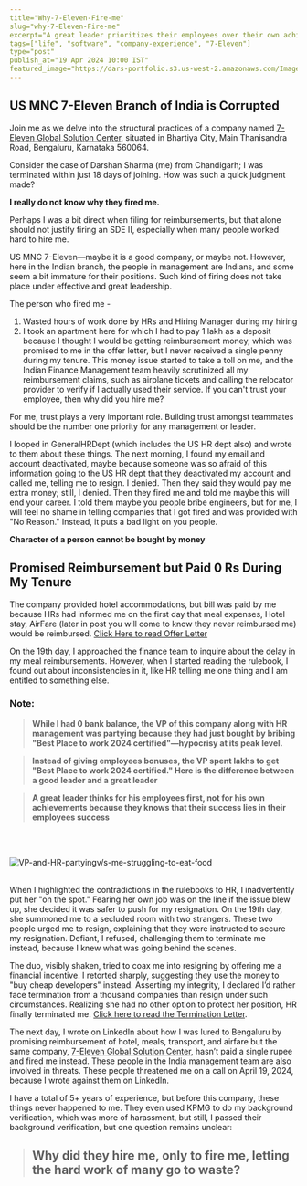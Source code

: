 ```yaml
---
title="Why-7-Eleven-Fire-me"
slug="why-7-Eleven-Fire-me"
excerpt="A great leader prioritizes their employees over their own achievements, understanding that their success lies in their employees's success."
tags=["life", "software", "company-experience", "7-Eleven"]
type="post"
publish_at="19 Apr 2024 10:00 IST"
featured_image="https://dars-portfolio.s3.us-west-2.amazonaws.com/Images/Partying+vs+Employees+don%27t+have+food+to+Eat.jpg"
---
```




## US MNC 7-Eleven Branch of India is Corrupted

Join me as we delve into the structural practices of a company named [7-Eleven Global Solution Center](https://www.linkedin.com/company/7-eleven-global-solution-center/), situated in Bhartiya City, Main Thanisandra Road, Bengaluru, Karnataka 560064.


Consider the case of Darshan Sharma (me) from Chandigarh; I was terminated within just 18 days of joining. How was such a quick judgment made?


**I really do not know why they fired me.**

Perhaps I was a bit direct when filing for reimbursements, but that alone should not justify firing an SDE II, especially when many people worked hard to hire me.

US MNC 7-Eleven—maybe it is a good company, or maybe not. However, here in the Indian branch, the people in management are Indians, and some seem a bit immature for their positions. Such kind of firing does not take place under effective and great leadership. 

The person who fired me - 
1. Wasted hours of work done by HRs and Hiring Manager during my hiring
2. I took an apartment here for which I had to pay 1 lakh as a deposit because I thought I would be getting reimbursement money, which was promised to me in the offer letter, but I never received a single penny during my tenure. This money issue started to take a toll on me, and the Indian Finance Management team heavily scrutinized all my reimbursement claims, such as airplane tickets and calling the relocator provider to verify if I actually used their service. If you can't trust your employee, then why did you hire me? 
  
For me, trust plays a very important role. Building trust amongst teammates should be the number one priority for any management or leader.

I looped in GeneralHRDept (which includes the US HR dept also) and wrote to them about these things. The next morning, I found my email and account deactivated, maybe because someone was so afraid of this information going to the US HR dept that they deactivated my account and called me, telling me to resign. I denied. Then they said they would pay me extra money; still, I denied. Then they fired me and told me maybe this will end your career. I told them maybe you people bribe engineers, but for me, I will feel no shame in telling companies that I got fired and was provided with "No Reason." Instead, it puts a bad light on you people.

**Character of a person cannot be bought by money**

  
## Promised Reimbursement but Paid 0 Rs During My Tenure
The company provided hotel accommodations, but bill was paid by me because HRs had informed me on the first day that meal expenses, Hotel stay, AirFare (later in post you will come to know they never reimbursed me) would be reimbursed. [Click Here to read Offer Letter](https://dars-portfolio.s3.us-west-2.amazonaws.com/PDF/Offer+Letter.pdf)
  
   
On the 19th day, I approached the finance team to inquire about the delay in my meal reimbursements. However, when I started reading the rulebook, I found out about inconsistencies in it, like HR telling me one thing and I am entitled to something else.

### Note: 

> **While I had 0 bank balance, the VP of this company along with HR management was partying because they had just bought by bribing "Best Place to work 2024 certified"—hypocrisy at its peak level.**

> **Instead of giving employees bonuses, the VP spent lakhs to get "Best Place to work 2024 certified." Here is the difference between a good leader and a great leader**

> **A great leader thinks for his employees first, not for his own achievements because they knows that their success lies in their employees success**
   
<br>
<br>

![VP-and-HR-partyingv/s-me-struggling-to-eat-food](https://dars-portfolio.s3.us-west-2.amazonaws.com/Images/Partying+vs+Employees+don%27t+have+food+to+Eat.jpg)
<br>
<br>

When I highlighted the contradictions in the rulebooks to HR, I inadvertently put her "on the spot." Fearing her own job was on the line if the issue blew up, she decided it was safer to push for my resignation. On the 19th day, she summoned me to a secluded room with two strangers. These two people urged me to resign, explaining that they were instructed to secure my resignation. Defiant, I refused, challenging them to terminate me instead, because I knew what was going behind the scenes.

The duo, visibly shaken, tried to coax me into resigning by offering me a financial incentive. I retorted sharply, suggesting they use the money to "buy cheap developers" instead. Asserting my integrity, I declared I’d rather face termination from a thousand companies than resign under such circumstances. Realizing she had no other option to protect her position, HR finally terminated me. [Click here to read the Termination Letter](https://dars-portfolio.s3.us-west-2.amazonaws.com/PDF/Termination+Letter.pdf).

The next day, I wrote on LinkedIn about how I was lured to Bengaluru by promising reimbursement of hotel, meals, transport, and airfare but the same company, [7-Eleven Global Solution Center](https://www.linkedin.com/company/7-eleven-global-solution-center/), hasn’t paid a single rupee and fired me instead. These people in the India management team are also involved in threats. These people threatened me on a call on April 19, 2024, because I wrote against them on LinkedIn.
  
I have a total of 5+ years of experience, but before this company, these things never happened to me. They even used KPMG to do my background verification, which was more of harassment, but still, I passed their background verification, but one question remains unclear:  

> ## Why did they hire me, only to fire me, letting the hard work of many go to waste?



